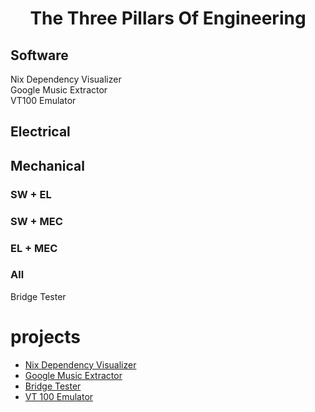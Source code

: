 <center><h1> The Three Pillars Of Engineering </h1></center>

<link rel="stylesheet" href="/venn.css">

<main>
<article class="Venn">
  <div class="circle one">
    <span></span>
    <span></span>
    <h1>Software</h1>
    <p>
      <a src="https://github.com/TheBengineer/nix-dependency-visualizer">Nix Dependency Visualizer</a>
      <br>
      <a src="https://github.com/TheBengineer/GmusicExport">Google Music Extractor</a>
      <br>
      <a src="https://github.com/TheBengineer/PyVT100">VT100 Emulator</a>
    </p>
  </div>
  <div class="circle two">
    <span></span>
    <span></span>
    <h1>Electrical</h1>
    <p></p>
  </div>
  <div class="circle three">
    <span></span>
    <span></span>
    <h1>Mechanical</h1>
    <p></p>
  </div>
  <div class="shape onetwo">
    <span></span>
    <span></span>
    <h3>SW + EL</h3>
    <p></p>
  </div>
  <div class="shape onethree">
    <span></span>
    <span></span>
    <h3>SW + MEC</h3>
    <p> </p>
  </div>
  <div class="shape twothree">
    <span></span>
    <span></span>
    <h3>EL + MEC</h3>
    <p> </p>
  </div>
  <div class="shape onetwothree">
    <span></span>
    <span></span>
    <h3>All</h3>
    <p><a src="https://github.com/TheBengineer/Bridge-Tester">Bridge Tester</a></p>
  </div>
</article>
</main>


# projects

- [Nix Dependency Visualizer](https://github.com/TheBengineer/nix-dependency-visualizer)
- [Google Music Extractor](https://github.com/TheBengineer/GmusicExport)
- [Bridge Tester](https://github.com/TheBengineer/Bridge-Tester)
- [VT 100 Emulator](https://github.com/TheBengineer/PyVT100)

